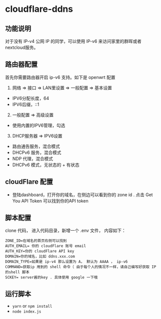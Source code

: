 # cloudflare-ddns

## 功能说明

对于没有 IP-v4 公网 IP 的同学，可以使用 IP-v6 来访问家里的群晖或者nextcloud服务。

## 路由器配置

首先你需要路由器开启 ip-v6 支持。如下是 openwrt 配置

1. 网络 => 接口 => LAN里设置 => 一般配置 => 基本设置

- IPV6分配长度，64
- IPV6后缀，::1

2. 一般配置 => 高级设置

- 使用内置的IPV6管理，勾选

3. DHCP服务器 => IPV6设置

- 路由通告服务，混合模式
- DHCPv6 服务，混合模式
- NDP 代理，混合模式
- DHCPv6 模式，无状态的 + 有状态

## cloudFlare 配置

- 登陆dashboard，打开你的域名，在侧边可以看到你的 zone id . 点击 Get You API Token 可以找到你的API token

## 脚本配置

clone 代码， 进入代码目录，新增一个 .env 文件， 内容如下：

```
ZONE_ID=在域名的首页右侧可以找到
AUTH_EMAIL= 你的 cloudFlare 账号 email
AUTH_KEY=你的 cloudFlare API key
DOMAIN=你的域名，比如 ddns.xxx.com
DOMAIN_TYPE=如果是 ip-v4 那么设置为 A， 默认为 AAAA ， ip-v6
COMMAND=获取ip 用到的 shell 命令（ 由于每个人的情况不一样，请自己编写好获取 IP  的shell 脚本
SCKEY= server酱的key . 具体使用 google 一下哦

```

## 运行脚本

- `yarn` or `npm install`
- `node index.js`






